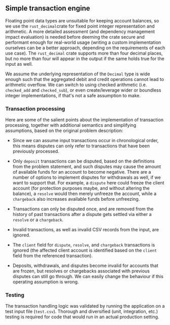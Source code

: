 ## Simple transaction engine

Floating point data types are unsuitable for keeping account balances, so we use the
`rust_decimal`crate for fixed point integer representation and arithmetic. A more
detailed assessment (and dependency management impact evaluation) is needed before
deeming the crate secure and performant enough for real-world usage (writing a custom
implementation ourselves can be a better approach, depending on the requirements
of each use case). The `rust_decimal` crate supports more than four decimal places,
but no more than four will appear in the output if the same holds true for the input
as well.

We assume the underlying representation of the `Decimal` type is wide enough such that
the aggregated debit and credit operations cannot lead to arithmetic overflow. We can
switch to using checked arithmetic (i.e. `checked_add` and `checked_sub`), or even
create/leverage wider or boundless integer implementations, if that's not a safe
assumption to make.


### Transaction processing

Here are some of the salient points about the implementation of transaction processing,
together with additional semantics and simplifying assumptions, based on the original
problem description:

- Since we can assume input transactions occur in chronological order, this means
  disputes can only refer to transactions that have been previously processed.

- Only `deposit` transactions can be disputed, based on the definitions from the
  problem statement, and such disputes may cause the amount of available funds
  for an account to become negative. There are a number of options to implement
  disputes for withdrawals as well, if we want to support that. For example,
  a `dispute` here could freeze the client account (for protection purposes maybe,
  and without altering the balance), a `resolve` would then merely unfreeze the
  account, while a `chargeback` also increases available funds before unfreezing.
  
- Transactions can only be disputed once, and are removed from the history of past
  transactions after a dispute gets settled via either a `resolve` or a `chargeback`.
  
- Invalid transactions, as well as invalid CSV records from the input, are ignored. 

- The `client` field for `dispute`, `resolve`, and `chargeback` transactions is ignored
  (the affected client account is identified based on the `client` field from the
  referenced transaction).
  
- Deposits, withdrawals, and disputes become invalid for accounts that are frozen,
  but resolves or chargebacks associated with previous disputes can still go through.
  We can easily change the behaviour if this operating assumption is wrong.
  

### Testing

The transaction handling logic was validated by running the application on a test input
file (`test.csv`). Thorough and diversified (unit, integration, etc.) testing is
required for code that would run in an actual production setting.
